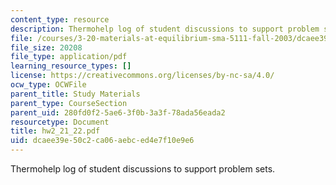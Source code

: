```yaml
---
content_type: resource
description: Thermohelp log of student discussions to support problem sets.
file: /courses/3-20-materials-at-equilibrium-sma-5111-fall-2003/dcaee39e50c2ca06aebced4e7f10e9e6_hw2_21_22.pdf
file_size: 20208
file_type: application/pdf
learning_resource_types: []
license: https://creativecommons.org/licenses/by-nc-sa/4.0/
ocw_type: OCWFile
parent_title: Study Materials
parent_type: CourseSection
parent_uid: 280fd0f2-5ae6-3f0b-3a3f-78ada56eada2
resourcetype: Document
title: hw2_21_22.pdf
uid: dcaee39e-50c2-ca06-aebc-ed4e7f10e9e6
---
```

Thermohelp log of student discussions to support problem sets.